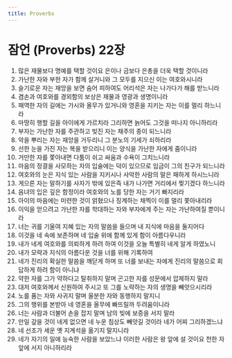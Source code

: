 ```yaml
---
title: Proverbs
---
```


# 잠언 (Proverbs) 22장
1. 많은 재물보다 명예를 택할 것이요 은이나 금보다 은총을 더욱 택할 것이니라
1. 가난한 자와 부한 자가 함께 살거니와 그 모두를 지으신 이는 여호와시니라
1. 슬기로운 자는 재앙을 보면 숨어 피하여도 어리석은 자는 나가다가 해를 받느니라
1. 겸손과 여호와를 경외함의 보상은 재물과 영광과 생명이니라
1. 패역한 자의 길에는 가시와 올무가 있거니와 영혼을 지키는 자는 이를 멀리 하느니라
1. 마땅히 행할 길을 아이에게 가르치라 그리하면 늙어도 그것을 떠나지 아니하리라
1. 부자는 가난한 자를 주관하고 빚진 자는 채주의 종이 되느니라
1. 악을 뿌리는 자는 재앙을 거두리니 그 분노의 기세가 쇠하리라
1. 선한 눈을 가진 자는 복을 받으리니 이는 양식을 가난한 자에게 줌이니라
1. 거만한 자를 쫓아내면 다툼이 쉬고 싸움과 수욕이 그치느니라
1. 마음의 정결을 사모하는 자의 입술에는 덕이 있으므로 임금이 그의 친구가 되느니라
1. 여호와의 눈은 지식 있는 사람을 지키시나 사악한 사람의 말은 패하게 하시느니라
1. 게으른 자는 말하기를 사자가 밖에 있은즉 내가 나가면 거리에서 찢기겠다 하느니라
1. 음녀의 입은 깊은 함정이라 여호와의 노를 당한 자는 거기 빠지리라
1. 아이의 마음에는 미련한 것이 얽혔으나 징계하는 채찍이 이를 멀리 쫓아내리라
1. 이익을 얻으려고 가난한 자를 학대하는 자와 부자에게 주는 자는 가난하여질 뿐이니라
1. 너는 귀를 기울여 지혜 있는 자의 말씀을 들으며 내 지식에 마음을 둘지어다
1. 이것을 네 속에 보존하며 네 입술 위에 함께 있게 함이 아름다우니라
1. 내가 네게 여호와를 의뢰하게 하려 하여 이것을 오늘 특별히 네게 알게 하였노니
1. 내가 모략과 지식의 아름다운 것을 너를 위해 기록하여
1. 네가 진리의 확실한 말씀을 깨닫게 하며 또 너를 보내는 자에게 진리의 말씀으로 회답하게 하려 함이 아니냐
1. 약한 자를 그가 약하다고 탈취하지 말며 곤고한 자를 성문에서 압제하지 말라
1. 대저 여호와께서 신원하여 주시고 또 그를 노략하는 자의 생명을 빼앗으시리라
1. 노를 품는 자와 사귀지 말며 울분한 자와 동행하지 말지니
1. 그의 행위를 본받아 네 영혼을 올무에 빠뜨릴까 두려움이니라
1. 너는 사람과 더불어 손을 잡지 말며 남의 빚에 보증을 서지 말라
1. 만일 갚을 것이 네게 없으면 네 누운 침상도 빼앗길 것이라 네가 어찌 그리하겠느냐
1. 네 선조가 세운 옛 지계석을 옮기지 말지니라
1. 네가 자기의 일에 능숙한 사람을 보았느냐 이러한 사람은 왕 앞에 설 것이요 천한 자 앞에 서지 아니하리라